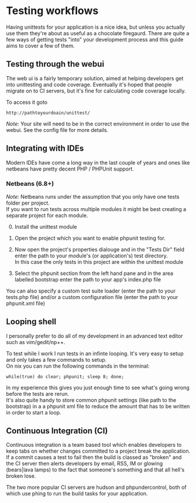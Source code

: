# Testing workflows

Having unittests for your application is a nice idea, but unless you actually use them they're about as useful as a chocolate firegaurd.  There are quite a few ways of getting tests "into" your development process and this guide aims to cover a few of them.

## Testing through the webui

The web ui is a fairly temporary solution, aimed at helping developers get into unittesting and code coverage.  Eventually it's hoped that people migrate on to CI servers, but it's fine for calculating code coverage locally.

To access it goto

	http://pathtoyourdoain/unittest/

*Note:* Your site will need to be in the correct environment in order to use the webui.  See the config file for more details.

## Integrating with IDEs

Modern IDEs have come a long way in the last couple of years and ones like netbeans have pretty decent PHP / PHPUnit support.

### Netbeans (6.8+)

*Note:* Netbeans runs under the assumption that you only have one tests folder per project.  
If you want to run tests across multiple modules it might be best creating a separate project for each module.

0. Install the unittest module

1. Open the project which you want to enable phpunit testing for.

2. Now open the project's properties dialouge and in the "Tests Dir" field enter the path to your module's (or application's) test directory.  
   In this case the only tests in this project are within the unittest module

3. Select the phpunit section from the left hand pane and in the area labelled bootstrap enter the path to your app's index.php file

You can also specify a custom test suite loader (enter the path to your tests.php file) and/or a custom configuration file (enter the path to your phpunit.xml file)

## Looping shell

I personally prefer to do all of my development in an advanced text editor such as vim/gedit/np++.

To test while I work I run tests in an infinte looping.  It's very easy to setup and only takes a few commands to setup.  
On nix you can run the following commands in the terminal:

	while(true) do clear; phpunit; sleep 8; done;

In my experience this gives you just enough time to see what's going wrong before the tests are rerun.  
It's also quite handy to store common phpunit settings (like path to the bootstrap) in a a phpunit xml file to reduce the amount that has to be written in order to start a loop.

## Continuous Integration (CI)

Continuous integration is a team based tool which enables developers to keep tabs on whether changes committed to a project break the application.
If a commit causes a test to fail then the build is classed as "broken" and the CI server then alerts developers by email, RSS, IM or glowing (bears|lava lamps) to the fact that someone's something and that all hell's broken lose.

The two more popular CI servers are hudson and phpundercontrol, both of which use phing to run the build tasks for your application.
